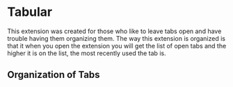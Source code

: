 Tabular
======

This extension was created for those who like to leave tabs open and have trouble having them organizing them.  The way this extension is organized is that it when you open the extension you will get the list of open tabs and the higher it is on the list, the most recently used the tab is.

Organization of Tabs
-------------------
